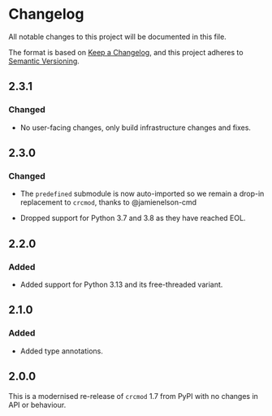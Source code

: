 # Changelog

All notable changes to this project will be documented in this file.

The format is based on [Keep a Changelog](https://keepachangelog.com/en/1.0.0/),
and this project adheres to [Semantic Versioning](https://semver.org/spec/v2.0.0.html).

## 2.3.1

### Changed

- No user-facing changes, only build infrastructure changes and fixes.

## 2.3.0

### Changed

- The `predefined` submodule is now auto-imported so we remain a drop-in
  replacement to `crcmod`, thanks to @jamienelson-cmd

- Dropped support for Python 3.7 and 3.8 as they have reached EOL.

## 2.2.0

### Added

- Added support for Python 3.13 and its free-threaded variant.

## 2.1.0

### Added

- Added type annotations.

## 2.0.0

This is a modernised re-release of `crcmod` 1.7 from PyPI with no changes in
API or behaviour.

